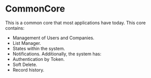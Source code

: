 # CommonCore
This is a common core that most applications have today. This core contains:
* Management of Users and Companies.
* List Manager.
* States within the system.
* Notifications.
Additionally, the system has:
* Authentication by Token.
* Soft Delete.
* Record history.